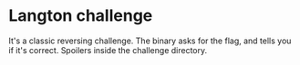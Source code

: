 # Langton challenge

It's a classic reversing challenge. The binary asks for the flag, and tells you
if it's correct. Spoilers inside the challenge directory.
